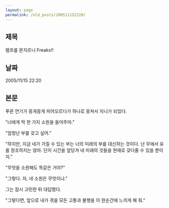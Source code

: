 ```yaml
---
layout: page
permalink: /old_posts/200511152220/
---
```


## 제목
램프를 문지르니 Freaks!!

## 날짜
2005/11/15 22:20

## 본문
푸른 연기가 뭉게뭉게 피어오르다가 하나로 뭉쳐서 지니가 되었다.

"너에게 딱 한 가지 소원을 들어주마."

"엄청난 부를 갖고 싶어."

"하지만, 지금 네가 가질 수 있는 부는 너의 미래의 부를 대신하는 것이다. 난 무에서 유를 창조하지는 않아. 단지 시간을 앞당겨 네 미래의 것들을 현재로 갖다줄 수 있을 뿐이지."

"무엇을 소원해도 똑같은 거야?"

"그렇다. 자, 네 소원은 무엇이냐."

그는 잠시 고민한 뒤 대답했다.





"그렇다면, 앞으로 내가 겪을 모든 고통과 불행을 이 한순간에 느끼게 해 줘."